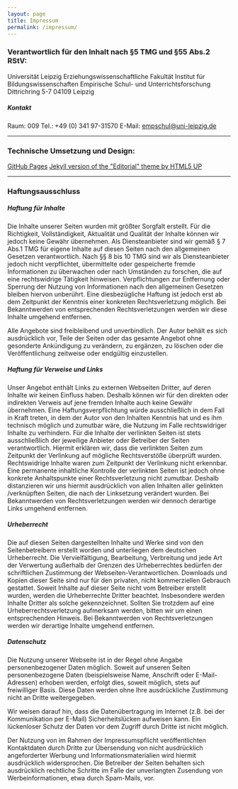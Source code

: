 ```yaml
---
layout: page
title: Impressum
permalink: /impressum/
---
```

### Verantwortlich für den Inhalt nach §5 TMG und §55 Abs.2 RStV:
Universität Leipzig
Erziehungswissenschaftliche Fakultät
Institut für Bildungswissenschaften
Empirische Schul- und Unterrichtsforschung
Dittrichring 5-7
04109 Leipzig

##### Kontakt
Raum: 009
Tel.: +49 (0) 341 97-31570
E-Mail: [empschul@uni-leipzig.de](empschul@uni-leipzig.de)

***

### Technische Umsetzung und Design:
[GitHub Pages](https://pages.github.com/)
[Jekyll version of the "Editorial" theme by HTML5 UP](https://jekyll-themes.com/editorial/)

***

### Haftungsausschluss

##### Haftung für Inhalte
Die Inhalte unserer Seiten wurden mit größter Sorgfalt erstellt. Für die Richtigkeit, Vollständigkeit, Aktualität und Qualität der Inhalte können wir jedoch keine Gewähr übernehmen. Als Diensteanbieter sind wir gemäß § 7 Abs.1 TMG für eigene Inhalte auf diesen Seiten nach den allgemeinen Gesetzen verantwortlich. Nach §§ 8 bis 10 TMG sind wir als Diensteanbieter jedoch nicht verpflichtet, übermittelte oder gespeicherte fremde Informationen zu überwachen oder nach Umständen zu forschen, die auf eine rechtswidrige Tätigkeit hinweisen. Verpflichtungen zur Entfernung oder Sperrung der Nutzung von Informationen nach den allgemeinen Gesetzen bleiben hiervon unberührt. Eine diesbezügliche Haftung ist jedoch erst ab dem Zeitpunkt der Kenntnis einer konkreten Rechtsverletzung möglich. Bei Bekanntwerden von entsprechenden Rechtsverletzungen werden wir diese Inhalte umgehend entfernen.

Alle Angebote sind freibleibend und unverbindlich. Der Autor behält es sich ausdrücklich vor, Teile der Seiten oder das gesamte Angebot ohne gesonderte Ankündigung zu verändern, zu ergänzen, zu löschen oder die Veröffentlichung zeitweise oder endgültig einzustellen.


##### Haftung für Verweise und Links
Unser Angebot enthält Links zu externen Webseiten Dritter, auf deren Inhalte wir keinen Einfluss haben. Deshalb können wir für den direkten oder indirekten Verweis auf jene fremden Inhalte auch keine Gewähr übernehmen. Eine Haftungsverpflichtung würde ausschließlich in dem Fall in Kraft treten, in dem der Autor von den Inhalten Kenntnis hat und es ihm technisch möglich und zumutbar wäre, die Nutzung im Falle rechtswidriger Inhalte zu verhindern. Für die Inhalte der verlinkten Seiten ist stets ausschließlich der jeweilige Anbieter oder Betreiber der Seiten verantwortlich. Hiermit erklären wir, dass die verlinkten Seiten zum Zeitpunkt der Verlinkung auf mögliche Rechtsverstöße überprüft wurden. Rechtswidrige Inhalte waren zum Zeitpunkt der Verlinkung nicht erkennbar. Eine permanente inhaltliche Kontrolle der verlinkten Seiten ist jedoch ohne konkrete Anhaltspunkte einer Rechtsverletzung nicht zumutbar. Deshalb distanzieren wir uns hiermit ausdrücklich von allen Inhalten aller gelinkten /verknüpften Seiten, die nach der Linksetzung verändert wurden. Bei Bekanntwerden von Rechtsverletzungen werden wir dennoch derartige Links umgehend entfernen.

##### Urheberrecht
Die auf diesen Seiten dargestellten Inhalte und Werke sind von den Seitenbetreibern erstellt worden und unterliegen dem deutschen Urheberrecht. Die Vervielfältigung, Bearbeitung, Verbreitung und jede Art der Verwertung außerhalb der Grenzen des Urheberrechtes bedürfen der schriftlichen Zustimmung der Webseiten-Verantwortlichen. Downloads und Kopien dieser Seite sind nur für den privaten, nicht kommerziellen Gebrauch gestattet. Soweit Inhalte auf dieser Seite nicht vom Betreiber erstellt wurden, werden die Urheberrechte Dritter beachtet. Insbesondere werden Inhalte Dritter als solche gekennzeichnet. Sollten Sie trotzdem auf eine Urheberrechtsverletzung aufmerksam werden, bitten wir um einen entsprechenden Hinweis. Bei Bekanntwerden von Rechtsverletzungen werden wir derartige Inhalte umgehend entfernen.

##### Datenschutz
Die Nutzung unserer Webseite ist in der Regel ohne Angabe personenbezogener Daten möglich. Soweit auf unseren Seiten personenbezogene Daten (beispielsweise Name, Anschrift oder E-Mail-Adressen) erhoben werden, erfolgt dies, soweit möglich, stets auf freiwilliger Basis. Diese Daten werden ohne Ihre ausdrückliche Zustimmung nicht an Dritte weitergegeben.

Wir weisen darauf hin, dass die Datenübertragung im Internet (z.B. bei der Kommunikation per E-Mail) Sicherheitslücken aufweisen kann. Ein lückenloser Schutz der Daten vor dem Zugriff durch Dritte ist nicht möglich.

Der Nutzung von im Rahmen der Impressumspflicht veröffentlichten Kontaktdaten durch Dritte zur Übersendung von nicht ausdrücklich angeforderter Werbung und Informationsmaterialien wird hiermit ausdrücklich widersprochen. Die Betreiber der Seiten behalten sich ausdrücklich rechtliche Schritte im Falle der unverlangten Zusendung von Werbeinformationen, etwa durch Spam-Mails, vor.
